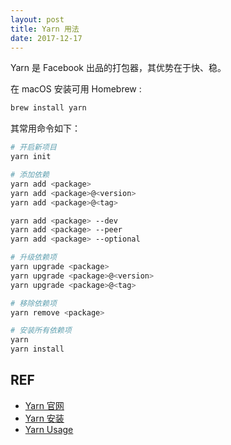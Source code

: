 ```yaml
---
layout: post
title: Yarn 用法
date: 2017-12-17
---
```


Yarn 是 Facebook 出品的打包器，其优势在于快、稳。

在 macOS 安装可用 Homebrew :

```sh
brew install yarn
```

其常用命令如下：

```sh
# 开启新项目
yarn init

# 添加依赖
yarn add <package>
yarn add <package>@<version>
yarn add <package>@<tag>

yarn add <package> --dev
yarn add <package> --peer
yarn add <package> --optional

# 升级依赖项
yarn upgrade <package>
yarn upgrade <package>@<version>
yarn upgrade <package>@<tag>

# 移除依赖项
yarn remove <package>

# 安装所有依赖项
yarn
yarn install
```

## REF

- [Yarn 官网][home]
- [Yarn 安装][install]
- [Yarn Usage][usage]

[home]: https://yarnpkg.com/zh-Hans/
[install]: https://yarnpkg.com/en/docs/install
[usage]: https://yarnpkg.com/en/docs/usage